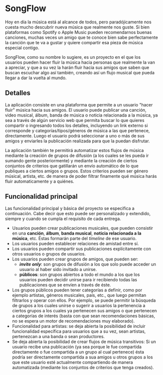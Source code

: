 # SongFlow

Hoy en día la música está al alcance de todos, pero paradójicamente nos cuesta mucho descubrir nueva música que realmente nos guste. Si bien plataformas como Spotify o Apple Music pueden recomendarnos buenas canciones, muchas veces un amigo que te conoce bien sabe perfectamente la canción que te va a gustar y quiere compartir esa pieza de música especial contigo.

SongFlow, como su nombre lo sugiere, es un proyecto en el que los usuarios pueden hacer fluir la música hacia personas que realmente la van a apreciar, y que a su vez la harán fluir hacia sus amigos que saben que buscan escuchar algo así también, creando así un flujo musical que pueda llegar a dar la vuelta al mundo.

## Detalles

La aplicación consiste en una plataforma que permite a un usuario "hacer fluir" música hacia sus amigos. El usuario puede publicar una canción, video musical, álbum, banda de música o noticia relacionada a la música, ya sea a través de algún servicio web que permita buscar lo que quieres compartir o ingresando todos los detalles, incluyendo un link externo si corresponde y categorías/tipos/géneros de música a las que pertenece, directamente. Luego el usuario podrá seleccionar a uno o más de sus amigos y enviarles la publicación realizada para que la puedan disfrutar.

La aplicación también te permitirá automatizar estos flujos de música mediante la creación de grupos de difusión (a los cuales se les pueda ir sumando gente posteriormente) y mediante la creación de ciertos conjuntos de criterios que gatillarán un envío automático de lo que publiques a ciertos amigos o grupos. Estos criterios pueden ser género músical, artista, etc. de manera de poder filtrar finamente qué música harás fluir automaticamente y a quiénes.

## Funcionalidad principal

Las funcionalidad principal y básica del proyecto se especifica a continuación. Cabe decir que esto puede ser personalizado y extendido, siempre y cuando se cumpla el requisito de cada entrega.

* Usuarios pueden crear publicaciones musicales, que pueden consistir en una **canción**, **álbum**, **banda musical**, **noticia relacionada a la música**, etc. Éstas formarán parte del *timeline* de ese usuario.
* Los usuarios pueden establecer relaciones de amistad entre sí.
* Los usuarios pueden compartir sus publicaciones explícitamente con otros usuarios o grupos de usuarios.
* Los usuarios pueden crear grupos de amigos, que pueden ser:
	* ***invite only***: son grupos de difusión a los que solo puede acceder un usuario al haber sido invitado a unirse.
	* **públicos**: son grupos abiertos a todo el mundo a los que los usuarios pueden decidir unirse para ir recibiendo todas las publicaciones que se envíen a través de éste.
* Los grupos públicos pueden tener categorías a definir, como por ejemplo artistas, géneros musicales, país, etc., que luego permitan filtrarlos y operar con ellos. Por ejemplo, se puede permitir la búsqueda de grupos a los cuales unirse o sugerir a usuarios la pertenencia a ciertos grupos a los cuales ya pertenecen sus amigos o que pertenecen a categorías de interés (basta con que sean recomendaciones básicas, no se espera un motor de recomendaciones muy elaborado).
* Funcionalidad para artistas: se deja abierta la posibilidad de incluir funcionalidad específica para usuarios que a su vez, sean artistas, pertenezcan a una banda o sean productores.
* Se deja abierta la posibilidad de crear flujos de música transitivos: Si un usuario recibe una publicación (ya sea porque le fue compartida directamente o fue compartida a un grupo al cual pertenece) ésta podría ser directamente compartida a sua amigos u otros grupos a los que este usuario esté actualmente compartiendo de manera automatizada (mediante los conjuntos de criterios que tenga creados).
